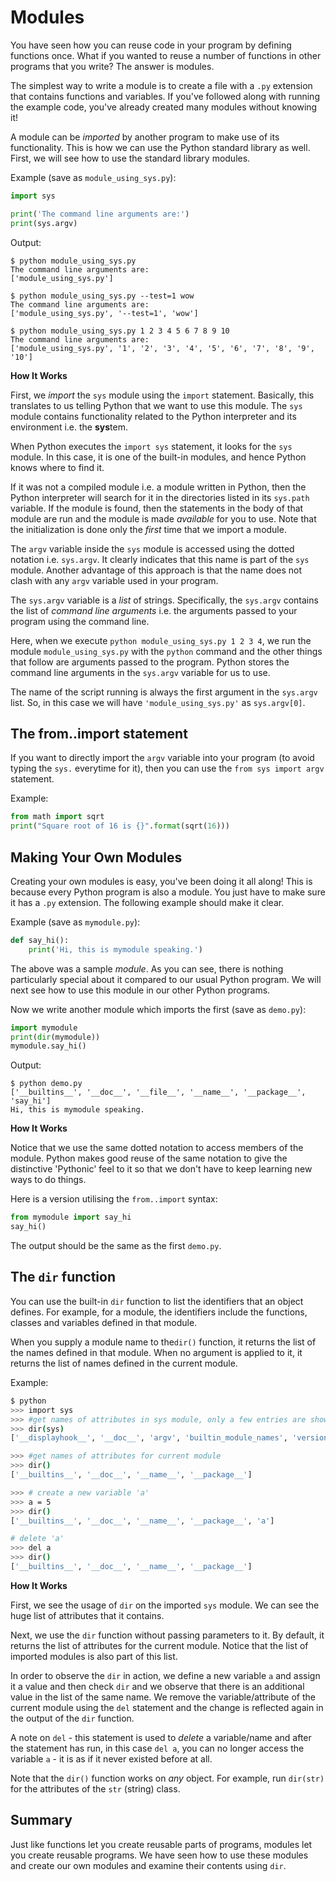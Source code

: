 # Modules

You have seen how you can reuse code in your program by defining functions once. What if you wanted to reuse a number of functions in other programs that you write? The answer is modules.

The simplest way to write a module is to create a file with a `.py` extension that contains functions and variables. If you've followed along with running the example code, you've already created many modules without knowing it!

A module can be *imported* by another program to make use of its functionality. This is how we can use the Python standard library as well. First, we will see how to use the standard library modules.

Example (save as `module_using_sys.py`):

```python
import sys

print('The command line arguments are:')
print(sys.argv)
```

Output:

```
$ python module_using_sys.py
The command line arguments are:
['module_using_sys.py']

$ python module_using_sys.py --test=1 wow
The command line arguments are:
['module_using_sys.py', '--test=1', 'wow']

$ python module_using_sys.py 1 2 3 4 5 6 7 8 9 10
The command line arguments are:
['module_using_sys.py', '1', '2', '3', '4', '5', '6', '7', '8', '9', '10']
```

**How It Works**

First, we *import* the `sys` module using the `import` statement. Basically, this translates to us telling Python that we want to use this module. The `sys` module contains functionality related to the Python interpreter and its environment i.e. the **sys**tem.

When Python executes the `import sys` statement, it looks for the `sys` module. In this case, it is one of the built-in modules, and hence Python knows where to find it.

If it was not a compiled module i.e. a module written in Python, then the Python interpreter will search for it in the directories listed in its `sys.path` variable. If the module is found, then the statements in the body of that module are run and the module is made *available* for you to use. Note that the initialization is done only the *first* time that we import a module.

The `argv` variable inside the `sys` module is accessed using the dotted notation i.e. `sys.argv`. It clearly indicates that this name is part of the `sys` module. Another advantage of this approach is that the name does not clash with any `argv` variable used in your program.

The `sys.argv` variable is a *list* of strings. Specifically, the `sys.argv` contains the list of *command line arguments* i.e. the arguments passed to your program using the command line.

Here, when we execute `python module_using_sys.py 1 2 3 4`, we run the module `module_using_sys.py` with the `python` command and the other things that follow are arguments passed to the program. Python stores the command line arguments in the `sys.argv` variable for us to use.

The name of the script running is always the first argument in the `sys.argv` list. So, in this case we will have `'module_using_sys.py'` as `sys.argv[0]`.

## The from..import statement

If you want to directly import the `argv` variable into your program (to avoid typing the `sys.` everytime for it), then you can use the `from sys import argv` statement.

Example:

```python
from math import sqrt
print("Square root of 16 is {}".format(sqrt(16)))
```

## Making Your Own Modules

Creating your own modules is easy, you've been doing it all along!  This is because every Python program is also a module. You just have to make sure it has a `.py` extension. The following example should make it clear.

Example (save as `mymodule.py`):

```python
def say_hi():
    print('Hi, this is mymodule speaking.')
```

The above was a sample *module*. As you can see, there is nothing particularly special about it compared to our usual Python program. We will next see how to use this module in our other Python programs.

Now we write another module which imports the first (save as `demo.py`):

```python
import mymodule
print(dir(mymodule))
mymodule.say_hi()
```

Output:

```
$ python demo.py
['__builtins__', '__doc__', '__file__', '__name__', '__package__', 'say_hi']
Hi, this is mymodule speaking.
```

**How It Works**

Notice that we use the same dotted notation to access members of the module. Python makes good reuse of the same notation to give the distinctive 'Pythonic' feel to it so that we don't have to keep learning new ways to do things.

Here is a version utilising the `from..import` syntax:

```python
from mymodule import say_hi
say_hi()
```

The output should be the same as the first `demo.py`.

## The `dir` function

You can use the built-in `dir` function to list the identifiers that an object defines. For example, for a module, the identifiers include the functions, classes and variables defined in that module.

When you supply a module name to the`dir()` function, it returns the list of the names defined in that module. When no argument is applied to it, it returns the list of names defined in the current module.

Example:

```bash
$ python
>>> import sys
>>> #get names of attributes in sys module, only a few entries are shown here...
>>> dir(sys)
['__displayhook__', '__doc__', 'argv', 'builtin_module_names', 'version', 'version_info', ...]

>>> #get names of attributes for current module
>>> dir()
['__builtins__', '__doc__', '__name__', '__package__']

>>> # create a new variable 'a'
>>> a = 5
>>> dir()
['__builtins__', '__doc__', '__name__', '__package__', 'a']

# delete 'a'
>>> del a
>>> dir()
['__builtins__', '__doc__', '__name__', '__package__']
```

**How It Works**

First, we see the usage of `dir` on the imported `sys` module. We can see the huge list of attributes that it contains.

Next, we use the `dir` function without passing parameters to it. By default, it returns the list of attributes for the current module. Notice that the list of imported modules is also part of this list.

In order to observe the `dir` in action, we define a new variable `a` and assign it a value and then check `dir` and we observe that there is an additional value in the list of the same name. We remove the variable/attribute of the current module using the `del` statement and the change is reflected again in the output of the `dir` function.

A note on `del` - this statement is used to *delete* a variable/name and after the statement has run, in this case `del a`, you can no longer access the variable `a` - it is as if it never existed before at all.

Note that the `dir()` function works on *any* object. For example, run `dir(str)` for the attributes of the `str` (string) class.

## Summary

Just like functions let you create reusable parts of programs, modules let you create reusable programs. We have seen how to use these modules and create our own modules and examine their contents using `dir`.
